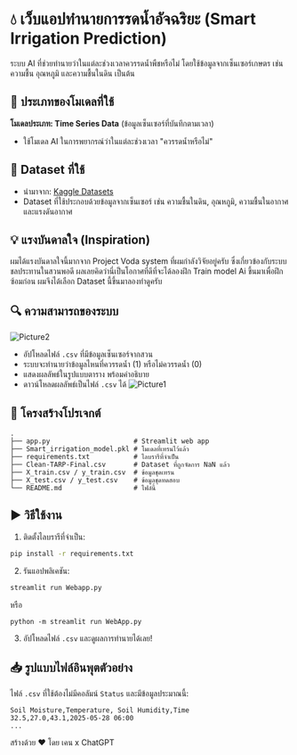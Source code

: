 # 💧 เว็บแอปทำนายการรดน้ำอัจฉริยะ (Smart Irrigation Prediction)

ระบบ AI ที่ช่วยทำนายว่าในแต่ละช่วงเวลาควรรดน้ำพืชหรือไม่ โดยใช้ข้อมูลจากเซ็นเซอร์เกษตร เช่น ความชื้น อุณหภูมิ และความชื้นในดิน เป็นต้น

## 🧠 ประเภทของโมเดลที่ใช้

**โมเดลประเภท: Time Series Data** (ข้อมูลเซ็นเซอร์ที่บันทึกตามเวลา)

* ใช้โมเดล AI ในการพยากรณ์ว่าในแต่ละช่วงเวลา "ควรรดน้ำหรือไม่"

## 🌾 Dataset ที่ใช้

* นำมาจาก: [Kaggle Datasets](https://www.kaggle.com/datasets)
* Dataset ที่ใช้ประกอบด้วยข้อมูลจากเซ็นเซอร์ เช่น ความชื้นในดิน, อุณหภูมิ, ความชื้นในอากาศ และแรงดันอากาศ

## 💡 แรงบันดาลใจ (Inspiration)

ผมได้แรงบันดาลใจนี้มากจาก Project Voda system ที่ผมกำลังวิจัยอยู่ครับ ซึ่งเกี่ยวข้องกับระบบชลประทานในสวนพอดี ผลเลยคิดว่านี่เป็นโอกาศที่ดีที่จะได้ลองฝึก Train model Ai ขึ้นมาเพื่อฝึกซ้อมก่อน ผมจึงได้เลือก Dataset นี้ขึ้นมาลองทำดูครับ

## 🔍 ความสามารถของระบบ
![Picture2](https://github.com/user-attachments/assets/87e47161-8bb8-462e-a874-13ec677ece92)
* อัปโหลดไฟล์ `.csv` ที่มีข้อมูลเซ็นเซอร์จากสวน
* ระบบจะทำนายว่าข้อมูลไหนที่ควรรดน้ำ (1) หรือไม่ควรรดน้ำ (0)
* แสดงผลลัพธ์ในรูปแบบตาราง พร้อมคำอธิบาย
* ดาวน์โหลดผลลัพธ์เป็นไฟล์ `.csv` ได้
![Picture1](https://github.com/user-attachments/assets/cdec267b-57cb-4a8b-ab87-1271711001aa)


## 📂 โครงสร้างโปรเจกต์

```
.
├── app.py                     # Streamlit web app
├── Smart_irrigation_model.pkl # โมเดลที่เทรนไว้แล้ว
├── requirements.txt           # ไลบรารีที่จำเป็น
├── Clean-TARP-Final.csv       # Dataset ที่ถูกจัดการ NaN แล้ว
├── X_train.csv / y_train.csv  # ข้อมูลชุดเทรน
├── X_test.csv / y_test.csv    # ข้อมูลชุดทดสอบ
└── README.md                  # ไฟล์นี้
```

## ▶️ วิธีใช้งาน

1. ติดตั้งไลบรารีที่จำเป็น:

```bash
pip install -r requirements.txt
```

2. รันแอปพลิเคชัน:

```bash
streamlit run Webapp.py
```
หรือ
```
python -m streamlit run WebApp.py
```
3. อัปโหลดไฟล์ `.csv` และดูผลการทำนายได้เลย!

## 📥 รูปแบบไฟล์อินพุตตัวอย่าง

ไฟล์ `.csv` ที่ใช้ต้องไม่มีคอลัมน์ `Status` และมีข้อมูลประมาณนี้:

```
Soil Moisture,Temperature, Soil Humidity,Time
32.5,27.0,43.1,2025-05-28 06:00
...
```

สร้างด้วย ❤️ โดย เคน x ChatGPT
